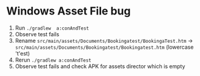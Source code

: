 # Windows Asset File bug

1. Run `./gradlew  a:conAndTest`
2. Observe test fails
3. Rename `src/main/assets/Documents/Bookingatest/BookingaTest.htm` -> `src/main/assets/Documents/Bookingatest/Bookingatest.htm` (lowercase 't'est)
4. Rerun `./gradlew a:conAndTest`
5. Observe test fails and check APK for assets director which is empty
